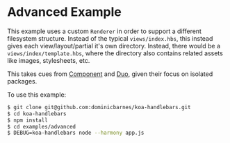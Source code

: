 # Advanced Example

This example uses a custom `Renderer` in order to support a different filesystem
structure. Instead of the typical `views/index.hbs`, this instead gives each
view/layout/partial it's own directory. Instead, there would be a
`views/index/template.hbs`, where the directory also contains related assets
like images, stylesheets, etc.

This takes cues from [Component](https://github.com/componentjs/component) and
[Duo](http://duojs.org/), given their focus on isolated packages.

To use this example:

```sh
$ git clone git@github.com:dominicbarnes/koa-handlebars.git
$ cd koa-handlebars
$ npm install
$ cd examples/advanced
$ DEBUG=koa-handlebars node --harmony app.js
```
